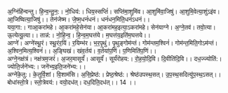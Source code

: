 

  
अ॒ग्निंहि॑न्वन्तु। हि॒न्व॒न्तु॒न॒:। नो॒धिय॑:। धिय॒स्सप्तिं॑। सप्ति॑मा॒शुमि॑व। आ॒शुमि॑वा॒जिषु॑। आ॒शुमि॒वेत्या॒शुंऽइ॑व। आ॒जिष्वित्या॒जिषु॑।। तेन॑जेष्म। जे॒ष्म॒धनं॑धनं। धनं॑धन॒मिति॒धनं॑ऽधनं।।  
यया॒गा:। गाआ॒करा॑महे। आ॒करा॑महे॒सेन॑या। आ॒करा॑मह॒इत्या॒ऽकरा॑महे। सेन॑याग्ने। अ॒ग्ने॒तव॑। तवो॒त्या। ऊ॒त्येत्यू॒त्या।। तान्न॑:। नो॒हि॒न्व॒। हि॒न्व॒म॒घत्त॑ये। म॒घत्त॑य॒इति॑म॒घत्तये।।  
आग्ने॑। अग्ने॑स्थू॒रं। स्थू॒रंर॒यिं। र॒यिम्भ॑र। भ॒र॒पृ॒थुं। पृ॒थुङ्गोम॑न्तं। गोम॑न्तम॒श्विनं॑। गोम॑न्त॒मिति॒गोऽम॑न्तं। अ॒श्विन॒मित्य॒श्विनं॑।। अ॒ङ्घिखं। खंव॒र्तय॑। व॒र्तया॑प॒णिं। प॒णिमिति॑प॒णिं।।  
अग्ने॒नक्ष॑त्रं। नक्ष॑त्रम॒जरं॑। अ॒जर॒मासूर्यं॑। आसूर्यं॑। सूर्यं॑रोहय:। रो॒ह॒यो॒दि॒वि। दि॒वीति॑दि॒वि।। दध॒ज्ज्योति॑:। ज्योति॒र्जने॑भ्य:। जने॑भ्य॒इति॒जने॑भ्य:।।  
अग्ने॑के॒तु:। के॒तुर्वि॒शां। वि॒शाम॑सि। अ॒सि॒प्रेष्ठ॑:। प्रेष्ठ॒श्रेष्ठ॑:। श्रेष्ठ॑उपस्थ॒सत्। उ॒प॒स्थ॒सदित्यु॑प॒स्थ॒ऽसत्।। बोधा॑स्तो॒त्रे। स्तो॒त्रेवय॑:। वयो॒दध॑त्। दध॒दिति॒दध॑त्।। 14 ।।  
